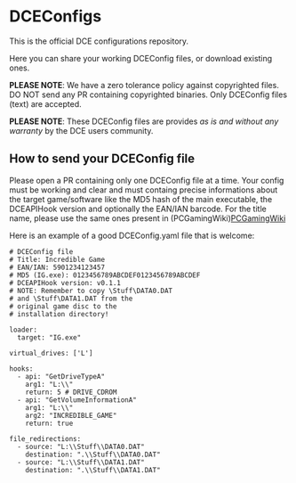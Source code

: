 # DCEConfigs

This is the official DCE configurations repository.

Here you can share your working DCEConfig files, or download existing ones.

**PLEASE NOTE**: We have a zero tolerance policy against copyrighted files. DO NOT send any PR containing copyrighted binaries. Only DCEConfig files (text) are accepted.

**PLEASE NOTE**: These DCEConfig files are provides *as is and without any warranty* by the DCE users community.

## How to send your DCEConfig file

Please open a PR containing only one DCEConfig file at a time. Your config must be working and clear and must containg precise informations about the target game/software like the MD5 hash of the main executable, the DCEAPIHook version and optionally the EAN/IAN barcode.
For the title name, please use the same ones present in (PCGamingWiki)[PCGamingWiki](https://www.pcgamingwiki.com/)

Here is an example of a good DCEConfig.yaml file that is welcome:

```
# DCEConfig file
# Title: Incredible Game
# EAN/IAN: 5901234123457
# MD5 (IG.exe): 0123456789ABCDEF0123456789ABCDEF
# DCEAPIHook version: v0.1.1
# NOTE: Remember to copy \Stuff\DATA0.DAT
# and \Stuff\DATA1.DAT from the
# original game disc to the 
# installation directory!

loader:
  target: "IG.exe" 

virtual_drives: ['L']

hooks:
  - api: "GetDriveTypeA"
    arg1: "L:\\"
    return: 5 # DRIVE_CDROM
  - api: "GetVolumeInformationA"
    arg1: "L:\\"
    arg2: "INCREDIBLE_GAME"
    return: true

file_redirections:
  - source: "L:\\Stuff\\DATA0.DAT"
    destination: ".\\Stuff\\DATA0.DAT"
  - source: "L:\\Stuff\\DATA1.DAT"
    destination: ".\\Stuff\\DATA1.DAT"
```
